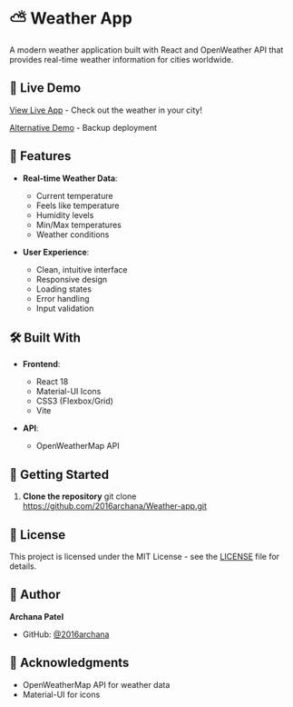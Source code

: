 # ⛅ Weather App

A modern weather application built with React and OpenWeather API that provides real-time weather information for cities worldwide.

## 🌟 Live Demo

[View Live App]([your-render-url](https://weather-app-z0cz.onrender.com)) - Check out the weather in your city!

[Alternative Demo](your-backup-url) - Backup deployment

## 🌟 Features

- **Real-time Weather Data**: 
  - Current temperature
  - Feels like temperature
  - Humidity levels
  - Min/Max temperatures
  - Weather conditions

- **User Experience**:
  - Clean, intuitive interface
  - Responsive design
  - Loading states
  - Error handling
  - Input validation

## 🛠️ Built With

- **Frontend**:
  - React 18
  - Material-UI Icons
  - CSS3 (Flexbox/Grid)
  - Vite

- **API**:
  - OpenWeatherMap API

## 🚀 Getting Started

1. **Clone the repository**
git clone https://github.com/2016archana/Weather-app.git

## 📝 License

This project is licensed under the MIT License - see the [LICENSE](LICENSE) file for details.

## 👤 Author

**Archana Patel**

- GitHub: [@2016archana](https://github.com/2016archana)

## 🙏 Acknowledgments

- OpenWeatherMap API for weather data
- Material-UI for icons

